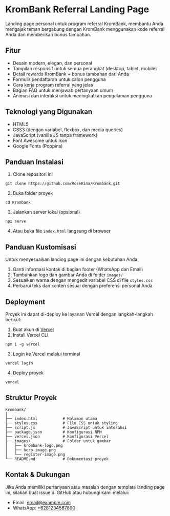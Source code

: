 # KromBank Referral Landing Page

Landing page personal untuk program referral KromBank, membantu Anda mengajak teman bergabung dengan KromBank menggunakan kode referral Anda dan memberikan bonus tambahan.

## Fitur

- Desain modern, elegan, dan personal
- Tampilan responsif untuk semua perangkat (desktop, tablet, mobile)
- Detail rewards KromBank + bonus tambahan dari Anda
- Formulir pendaftaran untuk calon pengguna
- Cara kerja program referral yang jelas
- Bagian FAQ untuk menjawab pertanyaan umum
- Animasi dan interaksi untuk meningkatkan pengalaman pengguna

## Teknologi yang Digunakan

- HTML5
- CSS3 (dengan variabel, flexbox, dan media queries)
- JavaScript (vanilla JS tanpa framework)
- Font Awesome untuk ikon
- Google Fonts (Poppins)

## Panduan Instalasi

1. Clone repositori ini
```
git clone https://github.com/RoseRina/Krombank.git
```

2. Buka folder proyek
```
cd Krombank
```

3. Jalankan server lokal (opsional)
```
npx serve
```

4. Atau buka file `index.html` langsung di browser

## Panduan Kustomisasi

Untuk menyesuaikan landing page ini dengan kebutuhan Anda:

1. Ganti informasi kontak di bagian footer (WhatsApp dan Email)
2. Tambahkan logo dan gambar Anda di folder `images/`
3. Sesuaikan warna dengan mengedit variabel CSS di file `styles.css`
4. Perbarui teks dan konten sesuai dengan preferensi personal Anda

## Deployment

Proyek ini dapat di-deploy ke layanan Vercel dengan langkah-langkah berikut:

1. Buat akun di [Vercel](https://vercel.com)
2. Install Vercel CLI
```
npm i -g vercel
```
3. Login ke Vercel melalui terminal
```
vercel login
```
4. Deploy proyek
```
vercel
```

## Struktur Proyek

```
Krombank/
│
├── index.html           # Halaman utama
├── styles.css           # File CSS untuk styling
├── script.js            # JavaScript untuk interaksi
├── package.json         # Konfigurasi NPM
├── vercel.json          # Konfigurasi Vercel
├── images/              # Folder untuk gambar
│   ├── krombank-logo.png
│   ├── hero-image.png
│   └── register-image.png
└── README.md            # Dokumentasi proyek
```

## Kontak & Dukungan

Jika Anda memiliki pertanyaan atau masalah dengan template landing page ini, silakan buat issue di GitHub atau hubungi kami melalui:

- Email: [email@example.com](mailto:email@example.com)
- WhatsApp: [+6281234567890](https://wa.me/6281234567890) 